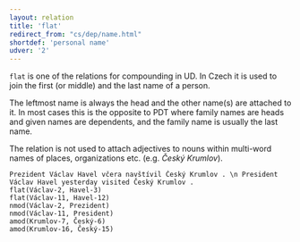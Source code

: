 ```yaml
---
layout: relation
title: 'flat'
redirect_from: "cs/dep/name.html"
shortdef: 'personal name'
udver: '2'
---
```


`flat` is one of the relations for compounding in UD.
In Czech it is used to join the first (or middle) and the last name of a person.

The leftmost name is always the head and the other name(s) are attached to it.
In most cases this is the opposite to PDT where family names are heads and given names are dependents,
and the family name is usually the last name.

The relation is not used to attach adjectives to nouns within multi-word names of places, organizations etc.
(e.g. _Český Krumlov_).

~~~ sdparse
Prezident Václav Havel včera navštívil Český Krumlov . \n President Václav Havel yesterday visited Český Krumlov .
flat(Václav-2, Havel-3)
flat(Václav-11, Havel-12)
nmod(Václav-2, Prezident)
nmod(Václav-11, President)
amod(Krumlov-7, Český-6)
amod(Krumlov-16, Český-15)
~~~
<!-- Interlanguage links updated Po 11. listopadu 2024, 20:10:55 CET -->
